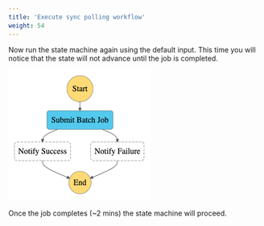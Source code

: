```yaml
---
title: 'Execute sync polling workflow'
weight: 54
---
```


Now run the state machine again using the default input. This time you will notice that the state will not advance until the job is completed.

![Module 3 Workflow](/static/img/module-3/module3-modified-workflow.png)

Once the job completes (~2 mins) the state machine will proceed.

